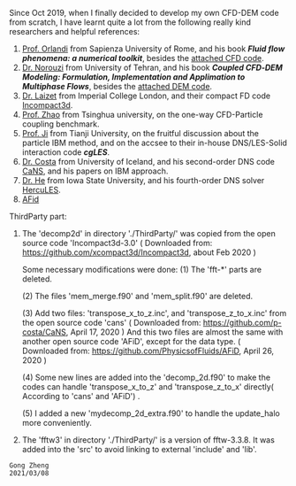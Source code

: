 Since Oct 2019, when I finally decided to develop my own CFD-DEM code from scratch, I have learnt quite a lot from the following really kind researchers and helpful references:
1. [Prof. Orlandi](http://dma.ing.uniroma1.it/users/orlandi/resume.html) from Sapienza University of Rome, and his book ***Fluid flow phenomena: a numerical toolkit***, besides the [attached CFD code](http://dma.ing.uniroma1.it/users/orlandi/diskette.tar.gz).
2. [Dr. Norouzi](https://www.researchgate.net/profile/Hamid-Norourzi) from University of Tehran, and his book ***Coupled CFD‐DEM Modeling: Formulation, Implementation and Applimation to Multiphase Flows***, besides the [attached DEM code](https://www.wiley.com//legacy/wileychi/norouzi/form.html?type=SupplementaryMaterial).
3. [Dr. Laizet](http://www.imperial.ac.uk/people/s.laizet) from Imperial College London, and their compact FD code [Incompact3d](https://github.com/xcompact3d/Incompact3d).
4. [Prof. Zhao](http://www.hy.tsinghua.edu.cn/publish/hy/1734/2016/20160906103444054482650/20160906103444054482650_.html) from Tsinghua university, on the one-way CFD-Particle coupling benchmark. 
5. [Prof. Ji](http://faculty.tju.edu.cn/060018/zh_CN/index.htm) from Tianji University, on the fruitful discussion about the particle IBM method, and on the accsee to their in-house DNS/LES-Solid interaction code ***cgLES***.
6. [Dr. Costa](https://p-costa.github.io/) from University of Iceland, and his second-order DNS code [CaNS](https://github.com/p-costa/CaNS), and his papers on IBM approach.
7. [Dr. He](https://www.engineering.iastate.edu/people/profile/phe/) from Iowa State University, and his fourth-order DNS solver [HercuLES](https://github.com/friedenhe/hercules).
8. [AFid](https://github.com/PhysicsofFluids/AFiD)


ThirdParty part:

  1. The 'decomp2d' in directory './ThirdParty/' was copied from the open source code 'Incompact3d-3.0'
            ( Downloaded from: https://github.com/xcompact3d/Incompact3d, about Feb 2020 )

     Some necessary modifications were done:
        (1) The 'fft-*' parts are deleted.

        (2) The files 'mem_merge.f90' and 'mem_split.f90' are deleted.

        (3) Add two files:  'transpose_x_to_z.inc', and 'transpose_z_to_x.inc' from the open source code 'cans'
            ( Downloaded from: https://github.com/p-costa/CaNS,  April 17, 2020 )
            And this two files are almost the same with another open source code 'AFiD', except for the data type.
            ( Downloaded from: https://github.com/PhysicsofFluids/AFiD, April 26, 2020 )

        (4) Some new lines are added into the 'decomp_2d.f90' to make the codes can handle 'transpose_x_to_z' and 'transpose_z_to_x' directly( According to 'cans' and 'AFiD') . 

        (5) I added a new 'mydecomp_2d_extra.f90' to handle the update_halo more conveniently.


  2. The 'fftw3' in directory './ThirdParty/' is a version of fftw-3.3.8. It was added into the 'src' to avoid linking to external 'include' and 'lib'.        
   

    Gong Zheng
    2021/03/08
